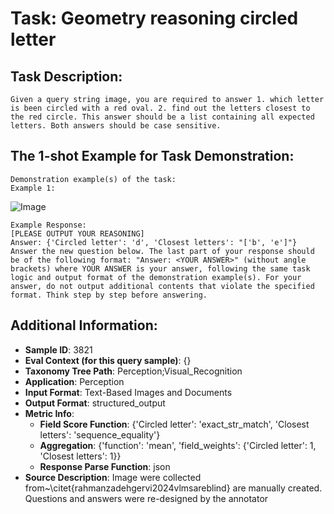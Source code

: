# Task: Geometry reasoning circled letter

## Task Description:

```
Given a query string image, you are required to answer 1. which letter is been circled with a red oval. 2. find out the letters closest to the red circle. This answer should be a list containing all expected letters. Both answers should be case sensitive.
```

## The 1-shot Example for Task Demonstration:

```
Demonstration example(s) of the task:
Example 1:
```

![Image](image1.png)

```
Example Response:
[PLEASE OUTPUT YOUR REASONING]
Answer: {'Circled letter': 'd', 'Closest letters': "['b', 'e']"}
Answer the new question below. The last part of your response should be of the following format: "Answer: <YOUR ANSWER>" (without angle brackets) where YOUR ANSWER is your answer, following the same task logic and output format of the demonstration example(s). For your answer, do not output additional contents that violate the specified format. Think step by step before answering.
```

## Additional Information:

- **Sample ID**: 3821
- **Eval Context (for this query sample)**: {}
- **Taxonomy Tree Path**: Perception;Visual_Recognition
- **Application**: Perception
- **Input Format**: Text-Based Images and Documents
- **Output Format**: structured_output
- **Metric Info**:
  - **Field Score Function**: {'Circled letter': 'exact_str_match', 'Closest letters': 'sequence_equality'}
  - **Aggregation**: {'function': 'mean', 'field_weights': {'Circled letter': 1, 'Closest letters': 1}}
  - **Response Parse Function**: json
- **Source Description**: Image were collected from~\citet{rahmanzadehgervi2024vlmsareblind} are manually created. Questions and answers were re-designed by the annotator
